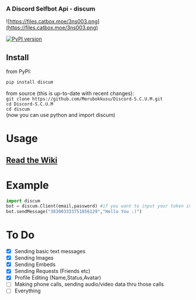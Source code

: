 ### A Discord Selfbot Api - discum

![https://files.catbox.moe/3ns003.png](https://files.catbox.moe/3ns003.png)

[![PyPI version](https://badge.fury.io/py/discum.svg)](https://badge.fury.io/py/discum)


## Install
from PyPI:      
```python
pip install discum 
```
     
from source (this is up-to-date with recent changes):        
`git clone https://github.com/Merubokkusu/Discord-S.C.U.M.git`    
`cd Discord-S.C.U.M`     
`cd discum`       
(now you can use python and import discum)       

# Usage
## [Read the Wiki](https://github.com/Merubokkusu/Discord-S.C.U.M/wiki)

# Example
```python
import discum     
bot = discum.Client(email,password) #if you want to input your token instead, read discum.py for a how-to
bot.sendMessage("383003333751856129","Hello You :)")
```
# To Do
- [x] Sending basic text messages
- [X] Sending Images
- [x] Sending Embeds
- [X] Sending Requests (Friends etc)
- [X] Profile Editing (Name,Status,Avatar)
- [ ] Making phone calls, sending audio/video data thru those calls
- [ ] Everything
